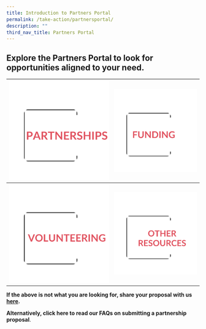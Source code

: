 ```yaml
---
title: Introduction to Partners Portal
permalink: /take-action/partnersportal/
description: ""
third_nav_title: Partners Portal
---
```

## Explore the Partners Portal to look for opportunities aligned to your need. 


| ![](/images/Partners%20portal/Intro/partnerships.png)| ![](/images/Partners%20portal/Intro/funding2.png)|
| -------- | -------- |
| ![](/images/Partners%20portal/Intro/v777777.png) | ![](/images/Partners%20portal/Intro/other%20resources3.png) |


**If the above is not what you are looking for, share your proposal with us [here](https://go.gov.sg/sgpostageform).**

**Alternatively, click here to read our FAQs on submitting a partnership proposal**.